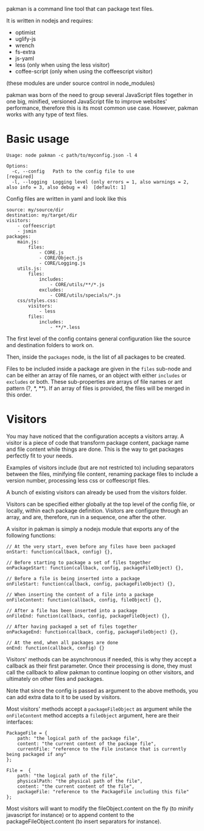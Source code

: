 pakman is a command line tool that can package text files.

It is written in nodejs and requires:

- optimist
- uglify-js
- wrench
- fs-extra
- js-yaml
- less (only when using the less visitor)
- coffee-script (only when using the coffeescript visitor)

(these modules are under source control in node_modules)

pakman was born of the need to group several JavaScript files together in one big, minified, versioned JavaScript file to improve websites' performance, therefore this is its most common use case. However, pakman works with any type of text files.

Basic usage
===========

	Usage: node pakman -c path/to/myconfig.json -l 4

	Options:
	  -c, --config   Path to the config file to use                                                     [required]
	  -l, --logging  Logging level (only errors = 1, also warnings = 2, also info = 3, also debug = 4)  [default: 1]

Config files are written in yaml and look like this

	source: my/source/dir
	destination: my/target/dir
	visitors:
	    - coffeescript
	    - jsmin
	packages:
	    main.js:
	        files:
	            - CORE.js
	            - CORE/Object.js
	            - CORE/Logging.js
	    utils.js:
	        files:
	            includes:
	                - CORE/utils/**/*.js
	            excludes:
	            	- CORE/utils/specials/*.js
	    css/styles.css:
	        visitors:
	            - less
	        files:
	            includes:
	                - **/*.less

The first level of the config contains general configuration like the source and destination folders to work on.

Then, inside the `packages` node, is the list of all packages to be created.

Files to be included inside a package are given in the `files` sub-node and can be either an array of file names, or an object with either `includes` or `excludes` or both. These sub-properties are arrays of file names or ant pattern (?, *, **). If an array of files is provided, the files will be merged in this order.

Visitors
========

You may have noticed that the configuration accepts a visitors array. A visitor is a piece of code that transform package content, package name and file content while things are done. This is the way to get packages perfectly fit to your needs.

Examples of visitors include (but are not restricted to) including separators between the files, minifying file content, renaming package files to include a version number, processing less css or coffeescript files.

A bunch of existing visitors can already be used from the visitors folder.

Visitors can be specified either globally at the top level of the config file, or locally, within each package definition. Visitors are configure through an array, and are, therefore, run in a sequence, one after the other.

A visitor in pakman is simply a nodejs module that exports any of the following functions:

	// At the very start, even before any files have been packaged
	onStart: function(callback, config) {},
	
	// Before starting to package a set of files together
	onPackageStart: function(callback, config, packageFileObject) {},
	
	// Before a file is being inserted into a package
	onFileStart: function(callback, config, packageFileObject) {},
	
	// When inserting the content of a file into a package
	onFileContent: function(callback, config, fileObject) {},
	
	// After a file has been inserted into a package
	onFileEnd: function(callback, config, packageFileObject) {},
	
	// After having packaged a set of files together
	onPackageEnd: function(callback, config, packageFileObject) {},
	
	// At the end, when all packages are done
	onEnd: function(callback, config) {}

Visitors' methods can be asynchronous if needed, this is why they accept a callback as their first parameter. Once their processing is done, they must call the callback to allow pakman to continue looping on other visitors, and ultimately on other files and packages.

Note that since the config is passed as argument to the above methods, you can add extra data to it to be used by visitors.

Most visitors' methods accept a `packageFileObject` as argument while the `onFileContent` method accepts a `fileObject` argument, here are their interfaces:

	PackageFile = {
	    path: "the logical path of the package file",
	    content: "the current content of the package file",
	    currentFile: "reference to the File instance that is currently being packaged if any"
	};
	
	File =  {
	    path: "the logical path of the file",
	    physicalPath: "the physical path of the file",
	    content: "the current content of the file",
	    packageFile: "reference to the PackageFile including this file"
	};

Most visitors will want to modify the fileObject.content on the fly (to minify javascript for instance) or to append content to the packageFileObject.content (to insert separators for instance).